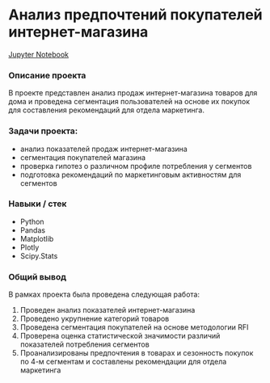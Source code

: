 # Анализ предпочтений покупателей интернет-магазина

[Jupyter Notebook](https://github.com/nadyakonst/DA_Projects_Yandex/blob/main/segmentation/segmentation.ipynb)

### Описание проекта

В проекте представлен aнализ продаж интернет-магазина товаров для дома и проведена сегментация пользователей на основе их покупок для составления рекомендаций для отдела маркетинга. 

### Задачи проекта:
* анализ показателей продаж интернет-магазина
* сегментация покупателей магазина
* проверка гипотез о различном профиле потребления у сегментов
* подготовка рекомендаций по маркетинговым активностям для сегментов

### Навыки / стек
* Python
* Pandas
* Matplotlib
* Plotly
* Scipy.Stats

### Общий вывод
В рамках проекта была проведена следующая работа:

1. Проведен анализ показателей интернет-магазина
2. Проведено укрупнение категорий товаров
3. Проведена сегментация покупателей на основе методологии RFI
4. Проверена оценка статистической значимости различий показателей потребления сегментов
5. Проанализированы предпочтения в товарах и сезонность покупок по 4-м сегментам и составлены рекомендации для отдела маркетинга
